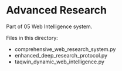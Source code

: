 # Advanced Research

Part of 05 Web Intelligence system.

Files in this directory:
- comprehensive_web_research_system.py
- enhanced_deep_research_protocol.py
- taqwin_dynamic_web_intelligence.py
